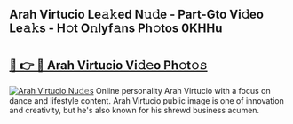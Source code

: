 ## Arah Virtucio Le𝚊𝚔ed N𝚞𝚍e - Part-Gto Vi𝚍eo Le𝚊𝚔s - H𝚘t O𝚗lyf𝚊ns Ph𝚘tos 0KHHu

# <h2><a href="http://hf2ow36.feru.top/?c=Arah+Virtucio">🔗 👉 🔴 Arah Virtucio Vi𝚍𝚎o Ph𝚘t𝚘𝚜</a></h2>

[![Arah Virtucio Nu𝚍𝚎s](https://i.imgur.com/0TWrTi3.gif)](http://hf2ow36.feru.top/?c=Arah+Virtucio)
Online personality Arah Virtucio with a focus on dance and lifestyle content. Arah Virtucio public image is one of innovation and creativity, but he's also known for his shrewd business acumen. 
